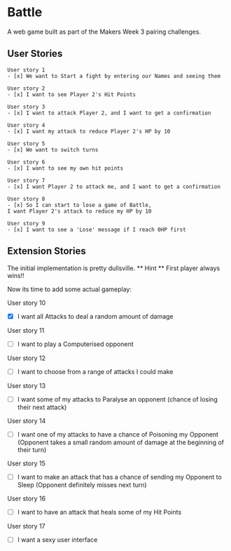 Battle
====== 
A web game built as part of the Makers Week 3 pairing challenges.

## User Stories
```
User story 1
- [x] We want to Start a fight by entering our Names and seeing them

User story 2
- [x] I want to see Player 2's Hit Points

User story 3
- [x] I want to attack Player 2, and I want to get a confirmation

User story 4
- [x] I want my attack to reduce Player 2's HP by 10

User story 5
- [x] We want to switch turns

User story 6
- [x] I want to see my own hit points

User story 7
- [x] I want Player 2 to attack me, and I want to get a confirmation

User story 8
- [x] So I can start to lose a game of Battle,
I want Player 2's attack to reduce my HP by 10

User story 9
- [x] I want to see a 'Lose' message if I reach 0HP first
```

## Extension Stories
The initial implementation is pretty dullsville.
** Hint **
First player always wins!!

Now its time to add some actual gameplay:

User story 10
- [x] I want all Attacks to deal a random amount of damage

User story 11
- [ ] I want to play a Computerised opponent

User story 12
- [ ] I want to choose from a range of attacks I could make

User story 13
- [ ] I want some of my attacks to Paralyse an opponent (chance of losing their next attack)

User story 14
- [ ] I want one of my attacks to have a chance of Poisoning my Opponent (Opponent takes a small random amount of damage at the beginning of their turn)

User story 15
- [ ] I want to make an attack that has a chance of sending my Opponent to Sleep (Opponent definitely misses next turn)

User story 16
- [ ] I want to have an attack that heals some of my Hit Points

User story 17
- [ ] I want a sexy user interface